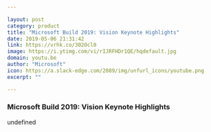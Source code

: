 ```yaml
---

layout: post
category: product
title: "Microsoft Build 2019: Vision Keynote Highlights"
date: 2019-05-06 21:31:42
link: https://vrhk.co/302Ocl0
image: https://i.ytimg.com/vi/rIJRFHDr1QE/hqdefault.jpg
domain: youtu.be
author: "Microsoft"
icon: https://a.slack-edge.com/2089/img/unfurl_icons/youtube.png
excerpt: ""

---
```


### Microsoft Build 2019: Vision Keynote Highlights

undefined